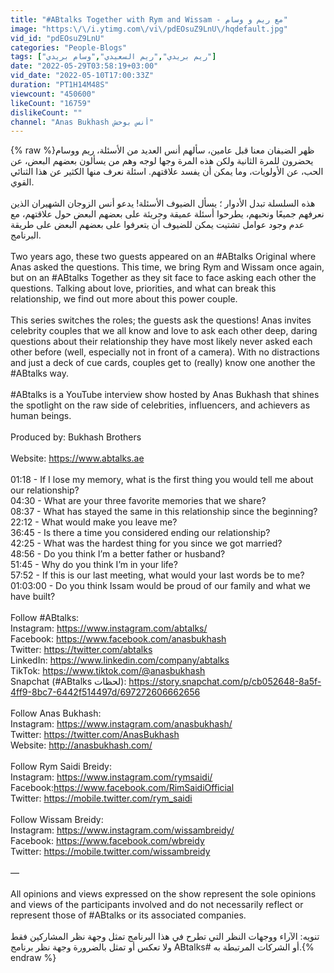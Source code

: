 ```yaml
---
title: "#ABtalks Together with Rym and Wissam - مع ريم و وسام"
image: "https:\/\/i.ytimg.com\/vi\/pdEOsuZ9LnU\/hqdefault.jpg"
vid_id: "pdEOsuZ9LnU"
categories: "People-Blogs"
tags: ["ريم بريدي","ريم السعيدي","وسام بريدي"]
date: "2022-05-29T03:58:19+03:00"
vid_date: "2022-05-10T17:00:33Z"
duration: "PT1H14M48S"
viewcount: "450600"
likeCount: "16759"
dislikeCount: ""
channel: "Anas Bukhash أنس بوخش"
---
```

{% raw %}ظهر الضيفان معنا قبل عامين، سألهم أنس العديد من الأسئلة، ريم ووسام يحضرون للمرة الثانية ولكن هذه المرة وجها لوجه وهم من يسألون بعضهم البعض، عن الحب، عن الأولويات، وما يمكن أن يفسد علاقتهم. اسئلة نعرف منها الكثير عن هذا الثنائي القوي.<br /><br />هذه السلسلة تبدل الأدوار ؛ يسأل الضيوف الأسئلة! يدعو أنس الزوجان الشهيران الذين نعرفهم جميعًا ونحبهم، يطرحوا أسئلة عميقة وجريئة على بعضهم البعض حول علاقتهم، مع عدم وجود عوامل تشتيت يمكن للضيوف أن يتعرفوا على بعضهم البعض على طريقة البرنامج.<br /><br />Two years ago, these two guests appeared on an #ABtalks Original where Anas asked the questions. This time, we bring Rym and Wissam once again, but on an #ABtalks Together as they sit face to face asking each other the questions. Talking about love, priorities, and what can break this relationship, we find out more about this power couple. <br /><br />This series switches the roles; the guests ask the questions! Anas invites celebrity couples that we all know and love to ask each other deep, daring questions about their relationship they have most likely never asked each other before (well, especially not in front of a camera). With no distractions and just a deck of cue cards, couples get to (really) know one another the #ABtalks way.<br /><br />#ABtalks is a YouTube interview show hosted by Anas Bukhash that shines the spotlight on the raw side of celebrities, influencers, and achievers as human beings.<br /> <br />Produced by: Bukhash Brothers<br /> <br />Website: <a rel="nofollow" target="blank" href="https://www.abtalks.ae">https://www.abtalks.ae</a><br /><br />01:18 - If I lose my memory, what is the first thing you would tell me about our relationship?<br />04:30 - What are your three favorite memories that we share?<br />08:37 - What has stayed the same in this relationship since the beginning?<br />22:12 - What would make you leave me?<br />36:45 - Is there a time you considered ending our relationship? <br />42:25 - What was the hardest thing for you since we got married?<br />48:56 - Do you think I’m a better father or husband? <br />51:45 - Why do you think I’m in your life?<br />57:52 - If this is our last meeting, what would your last words be to me?<br />01:03:00 - Do you think Issam would be proud of our family and what we have built?<br /> <br />Follow #ABtalks:<br />Instagram: <a rel="nofollow" target="blank" href="https://www.instagram.com/abtalks/">https://www.instagram.com/abtalks/</a><br />Facebook: <a rel="nofollow" target="blank" href="https://www.facebook.com/anasbukhash">https://www.facebook.com/anasbukhash</a><br />Twitter: <a rel="nofollow" target="blank" href="https://twitter.com/abtalks">https://twitter.com/abtalks</a><br />LinkedIn: <a rel="nofollow" target="blank" href="https://www.linkedin.com/company/abtalks">https://www.linkedin.com/company/abtalks</a><br />TikTok: <a rel="nofollow" target="blank" href="https://www.tiktok.com/@anasbukhash">https://www.tiktok.com/@anasbukhash</a> <br />Snapchat (#ABtalks لحظات): <a rel="nofollow" target="blank" href="https://story.snapchat.com/p/cb052648-8a5f-4ff9-8bc7-6442f514497d/697272606662656">https://story.snapchat.com/p/cb052648-8a5f-4ff9-8bc7-6442f514497d/697272606662656</a> <br /> <br />Follow Anas Bukhash:<br />Instagram: <a rel="nofollow" target="blank" href="https://www.instagram.com/anasbukhash/">https://www.instagram.com/anasbukhash/</a><br />Twitter: <a rel="nofollow" target="blank" href="https://twitter.com/AnasBukhash">https://twitter.com/AnasBukhash</a><br />Website: <a rel="nofollow" target="blank" href="http://anasbukhash.com/">http://anasbukhash.com/</a><br /> <br />Follow Rym Saidi Breidy:<br />Instagram: <a rel="nofollow" target="blank" href="https://www.instagram.com/rymsaidi/">https://www.instagram.com/rymsaidi/</a> <br />Facebook:<a rel="nofollow" target="blank" href="https://www.facebook.com/RimSaidiOfficial">https://www.facebook.com/RimSaidiOfficial</a> <br />Twitter: <a rel="nofollow" target="blank" href="https://mobile.twitter.com/rym_saidi">https://mobile.twitter.com/rym_saidi</a> <br /><br />Follow Wissam Breidy:<br />Instagram: <a rel="nofollow" target="blank" href="https://www.instagram.com/wissambreidy/">https://www.instagram.com/wissambreidy/</a> <br />Facebook: <a rel="nofollow" target="blank" href="https://www.facebook.com/wbreidy">https://www.facebook.com/wbreidy</a> <br />Twitter: <a rel="nofollow" target="blank" href="https://mobile.twitter.com/wissambreidy">https://mobile.twitter.com/wissambreidy</a> <br /><br />—<br /> <br />All opinions and views expressed on the show represent the sole opinions and views of the participants involved and do not necessarily reflect or represent those of #ABtalks or its associated companies.<br /> <br />تنويه: الآراء ووجهات النظر التي تطرح في هذا البرنامج تمثل وجهة نظر المشاركين فقط ولا تعكس أو تمثل بالضرورة وجهة نظر برنامج ABtalks# أو الشركات المرتبطة به.{% endraw %}
